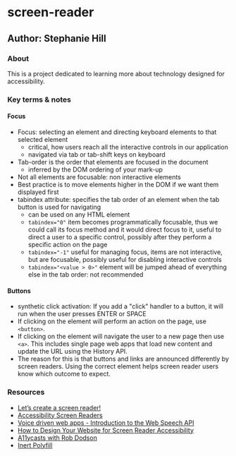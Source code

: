 # screen-reader

## Author: Stephanie Hill

### About

This is a project dedicated to learning more about technology designed for accessibility.

### Key terms & notes

#### Focus

- Focus: selecting an element and directing keyboard elements to that selected element
  - critical, how users reach all the interactive controls in our application
  - navigated via tab or tab-shift keys on keyboard
- Tab-order is the order that elements are focused in the document
  - inferred by the DOM ordering of your mark-up
- Not all elements are focusable: non interactive elements
- Best practice is to move elements higher in the DOM if we want them displayed first
- tabindex attribute: specifies the tab order of an element when the tab button is used for navigating
  - can be used on any HTML element
  - `tabindex="0"` item becomes programmatically focusable, thus we could call its focus method and it would direct focus to it, useful to direct a user to a specific control, possibly after they perform a specific action on the page
  - `tabindex="-1"` useful for managing focus, items are not interactive, but are focusable, possibly useful for disabling interactive controls
  - `tabindex="<value > 0>"` element will be jumped ahead of everything else in the tab order: not recommended

#### Buttons

- synthetic click activation: If you add a "click" handler to a button, it will run when the user presses ENTER or SPACE
- If clicking on the element will perform an action on the page, use `<button>`.
- If clicking on the element will navigate the user to a new page then use `<a>`. This includes single page web apps that load new content and update the URL using the History API.
- The reason for this is that buttons and links are announced differently by screen readers. Using the correct element helps screen reader users know which outcome to expect.

### Resources

- [Let’s create a screen reader!](https://medium.com/content-uneditable/lets-create-a-screen-reader-6734fe45aa3d)
- [Accessibility Screen Readers](https://www.w3schools.com/accessibility/accessibility_screen_readers.php)
- [Voice driven web apps - Introduction to the Web Speech API](https://developer.chrome.com/blog/voice-driven-web-apps-introduction-to-the-web-speech-api/)
- [How to Design Your Website for Screen Reader Accessibility](https://blog.hubspot.com/website/screen-reader-accessibility)
- [A11ycasts with Rob Dodson](https://www.youtube.com/playlist?list=PLNYkxOF6rcICWx0C9LVWWVqvHlYJyqw7g)
- [Inert Polyfill](https://github.com/WICG/inert)